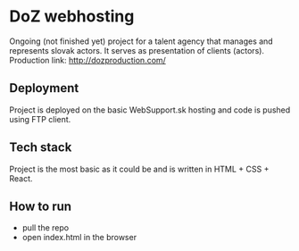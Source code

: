 # DoZ webhosting
Ongoing (not finished yet) project for a talent agency that manages and represents slovak actors. It serves as presentation of clients (actors). Production link: http://dozproduction.com/

## Deployment
Project is deployed on the basic WebSupport.sk hosting and code is pushed using FTP client.

## Tech stack
Project is the most basic as it could be and is written in HTML + CSS + React.

## How to run
- pull the repo
- open index.html in the browser


